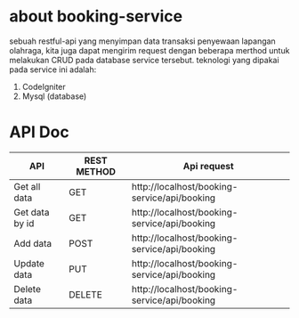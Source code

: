 # about booking-service
sebuah restful-api yang menyimpan data transaksi penyewaan lapangan olahraga, kita juga dapat mengirim request dengan beberapa merthod untuk melakukan CRUD pada database service tersebut.
teknologi yang dipakai pada service ini adalah:
1. CodeIgniter
2. Mysql (database)

# API Doc
| API            | REST METHOD   | Api request |
| -------------  | ------------- | -------------|
| Get all data   | GET | http://localhost/booking-service/api/booking  | 
| Get data by id | GET | http://localhost/booking-service/api/booking  |
| Add data       | POST | http://localhost/booking-service/api/booking  |
| Update data    | PUT | http://localhost/booking-service/api/booking  |
| Delete data    | DELETE | http://localhost/booking-service/api/booking  |
